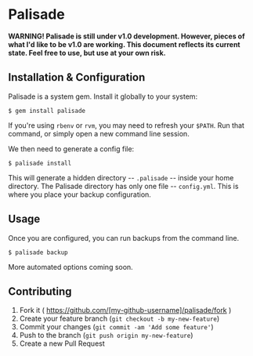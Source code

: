 # Palisade

**WARNING! Palisade is still under v1.0 development. However, pieces of what
I'd like to be v1.0 are working. This document reflects its current state. Feel
free to use, but use at your own risk.**

## Installation & Configuration

Palisade is a system gem. Install it globally to your system:

```text
$ gem install palisade
```

If you're using `rbenv` or `rvm`, you may need to refresh your `$PATH`. Run
that command, or simply open a new command line session.

We then need to generate a config file:

```text
$ palisade install
```

This will generate a hidden directory -- `.palisade` -- inside your home
directory. The Palisade directory has only one file -- `config.yml`. This is
where you place your backup configuration.

## Usage

Once you are configured, you can run backups from the command line.

```text
$ palisade backup
```

More automated options coming soon.

## Contributing

1. Fork it ( https://github.com/[my-github-username]/palisade/fork )
2. Create your feature branch (`git checkout -b my-new-feature`)
3. Commit your changes (`git commit -am 'Add some feature'`)
4. Push to the branch (`git push origin my-new-feature`)
5. Create a new Pull Request
